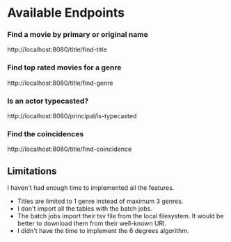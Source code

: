 # Available Endpoints

### Find a movie by primary or original name

http://localhost:8080/title/find-title

### Find top rated movies for a genre

http://localhost:8080/title/find-genre

### Is an actor typecasted?

http://localhost:8080/principal/is-typecasted

### Find the coincidences

http://localhost:8080/title/find-coincidence

 
## Limitations

I haven't had enough time to implemented all
the features.

- Titles are limited to 1 genre instead of maximum 3 genres.  
- I don't import all the tables with the batch jobs.  
- The batch jobs import their tsv file from the local filesystem. It would be better to download them from their well-known URI.  
- I didn't have the time to implement the 6 degrees algorithm.  

 